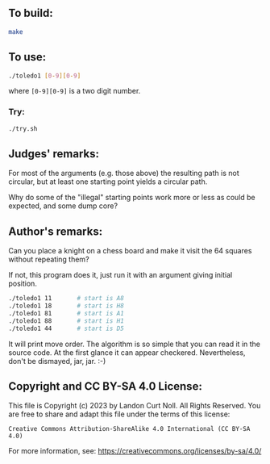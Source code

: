 ## To build:

```sh
make
```


## To use:

```sh
./toledo1 [0-9][0-9]
```

where `[0-9][0-9]` is a two digit number.


### Try:

```sh
./try.sh
```


## Judges' remarks:

For most of the arguments (e.g. those above) the resulting path
is not circular, but at least one starting point yields a circular path.

Why do some of the "illegal" starting points work more or less as could
be expected, and some dump core?


## Author's remarks:

Can you place a knight on a chess board and make it
visit the 64 squares without repeating them?

If not, this program does it, just run it with an argument
giving initial position.

```sh
./toledo1 11       # start is A8
./toledo1 18       # start is H8
./toledo1 81       # start is A1
./toledo1 88       # start is H1
./toledo1 44       # start is D5
```

It will print move order. The algorithm is so simple that you can read
it in the source code.  At the first glance it can appear checkered.
Nevertheless, don't be dismayed, jar, jar.  :-)


## Copyright and CC BY-SA 4.0 License:

This file is Copyright (c) 2023 by Landon Curt Noll.  All Rights Reserved.
You are free to share and adapt this file under the terms of this license:

    Creative Commons Attribution-ShareAlike 4.0 International (CC BY-SA 4.0)

For more information, see: https://creativecommons.org/licenses/by-sa/4.0/
